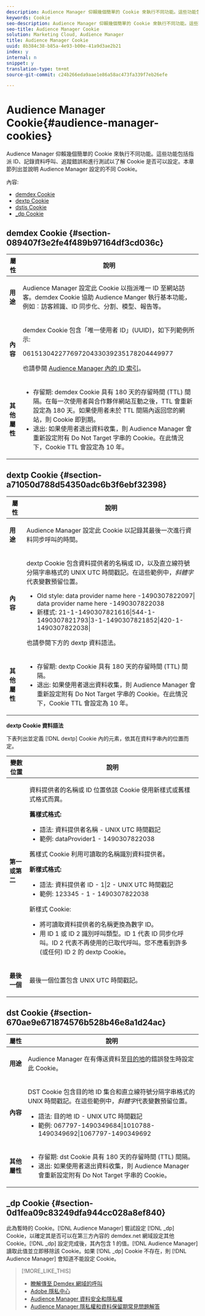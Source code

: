 ```yaml
---
description: Audience Manager 仰賴幾個簡單的 Cookie 來執行不同功能。這些功能包括指派 ID、記錄資料呼叫、追蹤錯誤和進行測試以了解 Cookie 是否可以設定。本章節列出並說明 Audience Manager 設定的不同 Cookie。
keywords: Cookie
seo-description: Audience Manager 仰賴幾個簡單的 Cookie 來執行不同功能。這些功能包括指派 ID、記錄資料呼叫、追蹤錯誤和進行測試以了解 Cookie 是否可以設定。本章節列出並說明 Audience Manager 設定的不同 Cookie。
seo-title: Audience Manager Cookie
solution: Marketing Cloud, Audience Manager
title: Audience Manager Cookie
uuid: 8b384c38-b85a-4e93-b00e-41a9d3ae2b21
index: y
internal: n
snippet: y
translation-type: tm+mt
source-git-commit: c24b266eda9aae1e86a58ac473fa339f7eb26efe

---
```



# Audience Manager Cookie{#audience-manager-cookies}

Audience Manager 仰賴幾個簡單的 Cookie 來執行不同功能。這些功能包括指派 ID、記錄資料呼叫、追蹤錯誤和進行測試以了解 Cookie 是否可以設定。本章節列出並說明 Audience Manager 設定的不同 Cookie。

內容:

<ul class="simplelist"> 
 <li> <a href="../cookies/cookies-am.md#section-089407f3e2fe4f489b97164df3cd036c" format="dita" scope="local"> demdex Cookie </a> </li> 
 <li> <a href="../cookies/cookies-am.md#section-a71050d788d54350adc6b3f6ebf32398" format="dita" scope="local"> dextp Cookie </a> </li> 
 <li> <a href="../cookies/cookies-am.md#section-670ae9e671874576b528b46e8a1d24ac" format="dita" scope="local"> dstjs Cookie </a> </li> 
 <li> <a href="../cookies/cookies-am.md#section-0d1fea09c83249dfa944cc028a8ef840" format="dita" scope="local"> _dp Cookie </a> </li> 
</ul>

## demdex Cookie {#section-089407f3e2fe4f489b97164df3cd036c}

<table id="table_1CCF7EA2BC9E421F8DEECA5F611E33F6"> 
 <thead> 
  <tr> 
   <th colname="col1" class="entry"> 屬性 </th> 
   <th colname="col2" class="entry"> 說明 </th> 
  </tr> 
 </thead>
 <tbody> 
  <tr> 
   <td colname="col1"> <p> <b>用途</b> </p> </td> 
   <td colname="col2"> <p> <span class="keyword">Audience Manager</span> 設定此 Cookie 以指派唯一 ID 至網站訪客。<span class="wintitle">demdex</span> Cookie 協助 <span class="keyword">Audience Manger</span> 執行基本功能，例如︰訪客辨識、ID 同步化、分割、模型、報告等。 </p> </td> 
  </tr> 
  <tr> 
   <td colname="col1"> <p> <b>內容</b> </p> </td> 
   <td colname="col2"> <p><span class="wintitle">demdex</span> Cookie 包含「唯一使用者 ID」(UUID)，如下列範例所示: </p> <p> <span class="codeph"> 06151304227769720433039235178204449977 </span> </p> <p>也請參閱 <a href="https://marketing.adobe.com/resources/help/en_US/aam/ids-in-aam.html" format="https" scope="external">Audience Manager 內的 ID 索引</a>。 </p> </td> 
  </tr> 
  <tr> 
   <td colname="col1"> <p> <b>其他屬性</b> </p> </td> 
   <td colname="col2"> <p> 
     <ul id="ul_11291DA87C5045E880034E06C863BCDA"> 
      <li id="li_40C30A06A12449A4A8748621223CA71B">存留期: <span class="wintitle">demdex</span> Cookie 具有 180 天的存留時間 (TTL) 間隔。在每一次使用者與合作夥伴網站互動之後，TTL 會重新設定為 180 天。如果使用者未於 TTL 間隔內返回您的網站，則 Cookie 即到期。 </li> 
      <li id="li_A589EDA2198249829207A183872EF1FF">退出: 如果使用者退出資料收集，則 <span class="keyword">Audience Manager</span> 會重新設定附有 <span class="codeph">Do Not Target</span> 字串的 Cookie。在此情況下，Cookie TTL 會設定為 10 年。 </li> 
     </ul> </p> </td> 
  </tr> 
 </tbody> 
</table>

## dextp Cookie {#section-a71050d788d54350adc6b3f6ebf32398}

<table id="table_7343C9C9ADD24D3FA693ECC76E4A4045"> 
 <thead> 
  <tr> 
   <th colname="col1" class="entry"> 屬性 </th> 
   <th colname="col2" class="entry"> 說明 </th> 
  </tr> 
 </thead>
 <tbody> 
  <tr> 
   <td colname="col1"> <p> <b>用途</b> </p> </td> 
   <td colname="col2"> <p> <span class="keyword">Audience Manager</span> 設定此 Cookie 以記錄其最後一次進行資料同步呼叫的時間。 </p> </td> 
  </tr> 
  <tr> 
   <td colname="col1"> <p> <b>內容</b> </p> </td> 
   <td colname="col2"> <p><span class="wintitle">dextp</span> Cookie 包含資料提供者的名稱或 ID，以及直立線符號分隔字串格式的 UNIX UTC 時間戳記。在這些範例中，<i>斜體字</i>代表變數預留位置。 </p> <p> 
     <ul id="ul_80D0BC3FCF06470991E12712401D784A"> 
      <li id="li_03747A433CEB4756A26CD866E716B89D">Old style: <span class="codeph"> <span class="varname"> data provider name here </span>-1490307822097| <span class="varname"> data provider name here </span>-1490307822038 </span> </li> 
      <li id="li_79E7000E82DB4ADA9E9887B017343B2D">新樣式: <span class="codeph">21-1-1490307821616|544-1-1490307821793|3-1-1490307821852|420-1-1490307822038| </span> </li> 
     </ul> </p> <p>也請參閱下方的 dextp 資料語法。 </p> </td> 
  </tr> 
  <tr> 
   <td colname="col1"> <p> <b>其他屬性</b> </p> </td> 
   <td colname="col2"> <p> 
     <ul id="ul_4922AC2CD55D4C888A6FBEB22F8B889B"> 
      <li id="li_91A68C44E53840379C2ACDED25468735">存留期: <span class="wintitle">dextp</span> Cookie 具有 180 天的存留時間 (TTL) 間隔。 </li> 
      <li id="li_6B8C674EFAAC4DABA0A640CF29247F99">退出: 如果使用者退出資料收集，則 <span class="keyword">Audience Manager</span> 會重新設定附有 <span class="codeph">Do Not Target</span> 字串的 Cookie。在此情況下，Cookie TTL 會設定為 10 年。 </li> 
     </ul> </p> </td> 
  </tr> 
 </tbody> 
</table>

**dextp Cookie 資料語法**

下表列出並定義 [!DNL dextp] Cookie 內的元素，依其在資料字串內的位置而定。

<table id="table_BE00604B97F24F5A94AA4F566063D785"> 
 <thead> 
  <tr> 
   <th colname="col1" class="entry"> 變數位置 </th> 
   <th colname="col2" class="entry"> 說明 </th> 
  </tr> 
 </thead>
 <tbody> 
  <tr> 
   <td colname="col1"> <p> <b>第一或第二</b> </p> </td> 
   <td colname="col2"> <p>資料提供者的名稱或 ID 位置依該 Cookie 使用新樣式或舊樣式格式而異。 </p> <p> <b>舊樣式格式:</b> </p> <p> 
     <ul id="ul_5BFBF40E3FE849CA859030F2D070FDF6"> 
      <li id="li_E8F4DC0CB15B472ABE9892B3A61D7F77">語法: <span class="codeph"><span class="varname"> 資料提供者名稱 </span> - <span class="varname"> UNIX UTC 時間戳記 </span> </span> </li> 
      <li id="li_7CD8B101156140F49EA97B18E9591402">範例: <span class="codeph"> dataProvider1 - 1490307822038 </span> </li> 
     </ul> </p> <p>舊樣式 Cookie 利用可讀取的名稱識別資料提供者。 </p> <p> <b>新樣式格式:</b> </p> <p> 
     <ul id="ul_AC6225CA781746148C125F21DFED1ED9"> 
      <li id="li_29C4B52E398B4EA28944980A15B05A57">語法: <span class="codeph"><span class="varname"> 資料提供者 ID </span> - 1|2 - <span class="varname"> UNIX UTC 時間戳記 </span> </span> </li> 
      <li id="li_3BF30CA5FED242DF96E0B54AFC64B06F">範例: <span class="codeph"> 123345 - 1 - 1490307822038 </span> </li> 
     </ul> </p> <p>新樣式 Cookie: </p> <p> 
     <ul id="ul_F05A91A455FA44C7A71186C0C9E31630"> 
      <li id="li_A8C9638173684359BABC4207845A4F48">將可讀取資料提供者的名稱更換為數字 ID。 </li> 
      <li id="li_28F1E2DB24904E53BE9718AD788CE61E">用 ID 1 或 ID 2 識別呼叫類型。ID 1 代表 ID 同步化呼叫。ID 2 代表不再使用的已取代呼叫。您不應看到許多 (或任何) ID 2 的 dextp Cookie。 </li> 
     </ul> </p> </td> 
  </tr> 
  <tr> 
   <td colname="col1"> <p> <b>最後一個</b> </p> </td> 
   <td colname="col2"> <p>最後一個位置包含 UNIX UTC 時間戳記。 </p> </td> 
  </tr> 
 </tbody> 
</table>

## dst Cookie {#section-670ae9e671874576b528b46e8a1d24ac}

<table id="table_83AE9B6350C6408BAECD9FCF33022B98"> 
 <thead> 
  <tr> 
   <th colname="col1" class="entry"> 屬性 </th> 
   <th colname="col2" class="entry"> 說明 </th> 
  </tr> 
 </thead>
 <tbody> 
  <tr> 
   <td colname="col1"> <p> <b>用途</b> </p> </td> 
   <td colname="col2"> <p> <span class="keyword">Audience Manager</span> 在有傳送資料至<a href="https://marketing.adobe.com/resources/help/en_US/aam/c_destinations.html" format="https" scope="external">目的地</a>的錯誤發生時設定此 Cookie。 </p> </td> 
  </tr> 
  <tr> 
   <td colname="col1"> <p> <b>內容</b> </p> </td> 
   <td colname="col2"> <p> <span class="wintitle">DST</span> Cookie 包含目的地 ID 集合和直立線符號分隔字串格式的 UNIX 時間戳記。在這些範例中，<i>斜體字</i>代表變數預留位置。 </p> <p> 
     <ul id="ul_CE98076A02DA413486C1D341E9806889"> 
      <li id="li_850209D956644749B98C7A208C825C15">語法: <span class="codeph"> <span class="varname"> 目的地 ID </span> - <span class="varname"> UNIX UTC 時間戳記 </span> </span> </li> 
      <li id="li_4A22152C70844733982230EBF7B9EB78">範例: <span class="codeph">067797-1490349684|1010788-1490349692|1067797-1490349692 </span> </li> 
     </ul> </p> </td> 
  </tr> 
  <tr> 
   <td colname="col1"> <p> <b>其他屬性</b> </p> </td> 
   <td colname="col2"> <p> 
     <ul id="ul_5D13DD701B484B51BF2808A69A919106"> 
      <li id="li_4E665114C63246FBA32A4E19984D2693">存留期: <span class="wintitle">dst</span> Cookie 具有 180 天的存留時間 (TTL) 間隔。 </li> 
      <li id="li_A682B566704F43D2AB72487EFF212474">退出: 如果使用者退出資料收集，則 <span class="keyword">Audience Manager</span> 會重新設定附有 <span class="codeph">Do Not Target</span> 字串的 Cookie。 </li> 
     </ul> </p> </td> 
  </tr> 
 </tbody> 
</table>

## _dp Cookie {#section-0d1fea09c83249dfa944cc028a8ef840}

此為暫時的 Cookie。[!DNL Audience Manager] 嘗試設定 [!DNL _dp] Cookie，以確定其是否可以在第三方內容的 demdex.net 網域設定其他 Cookie。[!DNL _dp] 設定完成後，其內包含 1 的值。[!DNL Audience Manager] 讀取此值並立即移除該 Cookie。如果 [!DNL _dp] Cookie 不存在，則 [!DNL Audience Manager] 會知道不能設定 Cookie。

>[!MORE_LIKE_THIS]
>
>* [瞭解傳至 Demdex 網域的呼叫](https://marketing.adobe.com/resources/help/en_US/aam/demdex-calls.html)
>* [Adobe 隱私中心](http://www.adobe.com/privacy.html)
>* [Audience Manager 資料安全和隱私權](https://marketing.adobe.com/resources/help/en_US/aam/c_data_security_and_privacy.html)
>* [Audience Manager 隱私權和資料保留期常見問題解答](https://marketing.adobe.com/resources/help/en_US/aam/faq_privacy.html)

